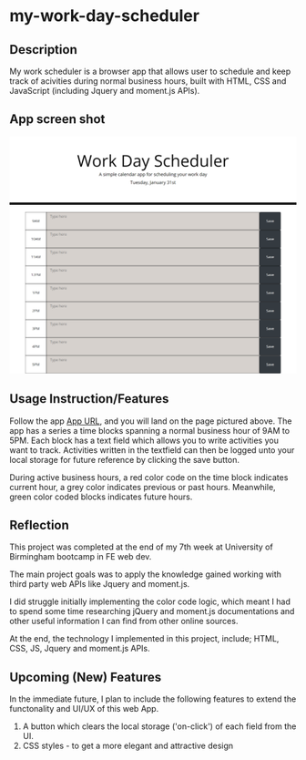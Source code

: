# my-work-day-scheduler

## Description
My work scheduler is a browser app that allows user to schedule and keep track of acivities during normal business hours, built with HTML, CSS and JavaScript (including Jquery and moment.js APIs).


## App screen shot 
![App screen shot](./assets/images/app-screen-shot.png)

## Usage Instruction/Features
Follow the app [App URL](https://eugieno.github.io/my-work-day-scheduler/), and you will land on the page pictured above. The app has a series a time blocks spanning a normal business hour of 9AM to 5PM. Each block has a text field which allows you to write activities you want to track. Activities written in the textfield can then be logged unto your local storage for future reference by clicking the save button. 

During active business hours, a red color code on the time block indicates current hour, a grey color indicates previous or past hours. Meanwhile, green color coded blocks indicates future hours. 

## Reflection 
This project was completed at the end of my 7th week at University of Birmingham bootcamp in FE web dev. 

The main project goals was to apply the knowledge gained working with third party web APIs like Jquery and moment.js. 

I did struggle initially implementing the color code logic, which meant I had to spend some time researching jQuery and moment.js documentations and other useful information I can find from other online sources. 

At the end, the technology I implemented in this project, include; HTML, CSS, JS, Jquery and moment.js APIs. 

## Upcoming (New) Features
In the immediate future, I plan to include the following features to extend the functonality and UI/UX of this web App.

1. A button which clears the local storage ('on-click') of each field from the UI. 
2. CSS styles - to get a more elegant and attractive design



